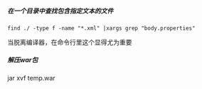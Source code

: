 ##### 在一个目录中查找包含指定文本的文件
```  
find ./ -type f -name "*.xml" |xargs grep "body.properties"
```
当脱离编译器，在命令行里这个显得尤为重要

##### 解压war包
jar xvf temp.war
